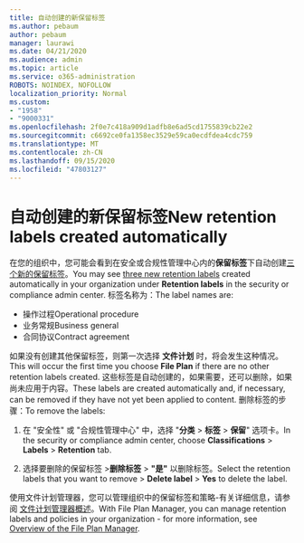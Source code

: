 ```yaml
---
title: 自动创建的新保留标签
ms.author: pebaum
author: pebaum
manager: laurawi
ms.date: 04/21/2020
ms.audience: admin
ms.topic: article
ms.service: o365-administration
ROBOTS: NOINDEX, NOFOLLOW
localization_priority: Normal
ms.custom:
- "1958"
- "9000331"
ms.openlocfilehash: 2f0e7c418a909d1adfb8e6ad5cd1755839cb22e2
ms.sourcegitcommit: c6692ce0fa1358ec3529e59ca0ecdfdea4cdc759
ms.translationtype: MT
ms.contentlocale: zh-CN
ms.lasthandoff: 09/15/2020
ms.locfileid: "47803127"
---
```

# <a name="new-retention-labels-created-automatically"></a><span data-ttu-id="20caf-102">自动创建的新保留标签</span><span class="sxs-lookup"><span data-stu-id="20caf-102">New retention labels created automatically</span></span>

<span data-ttu-id="20caf-103">在您的组织中，您可能会看到在安全或合规性管理中心内的**保留标签**下自动创建[三个新的保留标签](https://docs.microsoft.com/microsoft-365/compliance/file-plan-manager)。</span><span class="sxs-lookup"><span data-stu-id="20caf-103">You may see [three new retention labels](https://docs.microsoft.com/microsoft-365/compliance/file-plan-manager) created automatically in your organization under **Retention labels** in the security or compliance admin center.</span></span> <span data-ttu-id="20caf-104">标签名称为：</span><span class="sxs-lookup"><span data-stu-id="20caf-104">The label names are:</span></span>

- <span data-ttu-id="20caf-105">操作过程</span><span class="sxs-lookup"><span data-stu-id="20caf-105">Operational procedure</span></span>
- <span data-ttu-id="20caf-106">业务常规</span><span class="sxs-lookup"><span data-stu-id="20caf-106">Business general</span></span>
- <span data-ttu-id="20caf-107">合同协议</span><span class="sxs-lookup"><span data-stu-id="20caf-107">Contract agreement</span></span>

<span data-ttu-id="20caf-108">如果没有创建其他保留标签，则第一次选择 **文件计划** 时，将会发生这种情况。</span><span class="sxs-lookup"><span data-stu-id="20caf-108">This will occur the first time you choose **File Plan** if there are no other retention labels created.</span></span> <span data-ttu-id="20caf-109">这些标签是自动创建的，如果需要，还可以删除，如果尚未应用于内容。</span><span class="sxs-lookup"><span data-stu-id="20caf-109">These labels are created automatically and, if necessary, can be removed if they have not yet been applied to content.</span></span> <span data-ttu-id="20caf-110">删除标签的步骤：</span><span class="sxs-lookup"><span data-stu-id="20caf-110">To remove the labels:</span></span>

1. <span data-ttu-id="20caf-111">在 "安全性" 或 "合规性管理中心" 中，选择 "**分类**  >  **标签**  >  **保留**" 选项卡。</span><span class="sxs-lookup"><span data-stu-id="20caf-111">In the security or compliance admin center, choose **Classifications** > **Labels** > **Retention** tab.</span></span>

1. <span data-ttu-id="20caf-112">选择要删除的保留标签 >**删除标签**  >  **"是"** 以删除标签。</span><span class="sxs-lookup"><span data-stu-id="20caf-112">Select the retention labels that you want to remove > **Delete label** > **Yes** to delete the label.</span></span>

<span data-ttu-id="20caf-113">使用文件计划管理器，您可以管理组织中的保留标签和策略-有关详细信息，请参阅 [文件计划管理器概述](https://docs.microsoft.com/microsoft-365/compliance/file-plan-manager)。</span><span class="sxs-lookup"><span data-stu-id="20caf-113">With File Plan Manager, you can manage retention labels and policies in your organization - for more information, see [Overview of the File Plan Manager](https://docs.microsoft.com/microsoft-365/compliance/file-plan-manager).</span></span>